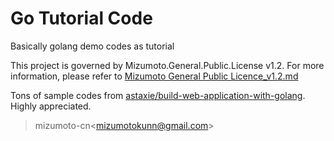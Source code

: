 # Go Tutorial Code

Basically golang demo codes as tutorial

This project is governed by Mizumoto.General.Public.License v1.2. For more information, please refer to [Mizumoto General Public Licence_v1.2.md](License/Mizumoto%20General%20Public%20Licence%20v1.2.md)

Tons of sample codes from [astaxie/build-web-application-with-golang](https://github.com/astaxie/build-web-application-with-golang). Highly appreciated.

> mizumoto-cn\<mizumotokunn@gmail.com\>
